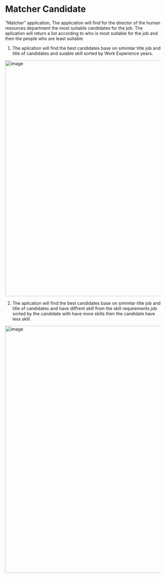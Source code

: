 # Matcher Candidate

“Matcher” application,
The application will find for the director of the human resources department the most suitable candidates for the job.
The aplication will return a list according to who is most suitable for the job and then the people who are least suitable

1. The aplication will find the best candidates base on simimlar tilte job and title of candidates and suiable skill sorted by Work Experience years.
<img width="764" alt="image" src="https://user-images.githubusercontent.com/83716607/211018170-f6fc84e0-fca1-4ee8-9906-baf6d18a02b6.png">

2. The aplication will find the best candidates base on simimlar tilte job and title of candidates and have diffrent skill from the skill requirements job
sorted by the candidate with have more skills then the candidate have less skill.
<img width="800" alt="image" src="https://user-images.githubusercontent.com/83716607/211018843-bd396d96-8824-47d2-a104-2354a5168d69.png">


